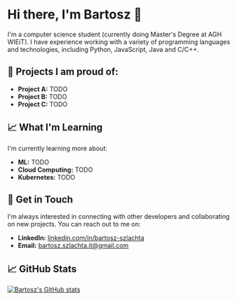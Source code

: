 # Hi there, I'm Bartosz 👋

I'm a computer science student (currently doing Master's Degree at AGH WIEiT). I have experience working with a variety of programming languages and technologies, including Python, JavaScript, Java and C/C++.

## 🚀 Projects I am proud of:

- **Project A:** TODO
- **Project B:** TODO
- **Project C:** TODO

## 📈 What I'm Learning

I'm currently learning more about:

- **ML:** TODO
- **Cloud Computing:** TODO
- **Kubernetes:** TODO

## 💬 Get in Touch

I'm always interested in connecting with other developers and collaborating on new projects. You can reach out to me on:

- **LinkedIn:** [linkedin.com/in/bartosz-szlachta](https://www.linkedin.com/in/bartosz-szlachta-00975a265/)
- **Email:** bartosz.szlachta.it@gmail.com

## 📈 GitHub Stats

[![Bartosz's GitHub stats](https://github-readme-stats.vercel.app/api?username=bszlacht)](https://github.com/bszlacht/github-readme-stats)
